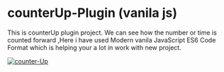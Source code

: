 # counterUp-Plugin (vanila js)

<p>
This is counterUp plugin project. We can see how the number or time is counted forward ,Here i have used Modern vanila JavaScript ES6 Code Format which is helping your a lot in work with new project.
</p>

<a href="https://ibb.co/tc623D5"><img src="https://i.ibb.co/mtKyS47/counter-Up.png" alt="counter-Up" border="0"></a>

